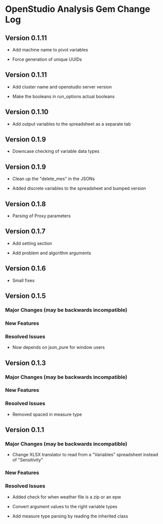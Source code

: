 OpenStudio Analysis Gem Change Log
==================================

Version 0.1.11
-------------

* Add machine name to pivot variables

* Force generation of unique UUIDs

Version 0.1.11
-------------

* Add cluster name and openstudio server version

* Make the booleans in run_options actual booleans


Version 0.1.10
-------------

* Add output variables to the spreadsheet as a separate tab

Version 0.1.9
-------------

* Downcase checking of variable data types

Version 0.1.9
-------------

* Clean up the "delete_mes" in the JSONs

* Added discrete variables to the spreadsheet and bumped version

Version 0.1.8
-------------

* Parsing of Proxy parameters

Version 0.1.7
-------------

* Add setting section

* Add problem and algorithm arguments

Version 0.1.6
-------------
                 
* Small fixes
                
Version 0.1.5
-------------

### Major Changes (may be backwards incompatible)

### New Features

### Resolved Issues

* Now depends on json_pure for window users

Version 0.1.3
-------------

### Major Changes (may be backwards incompatible)

### New Features

### Resolved Issues

* Removed spaced in measure type

Version 0.1.1
-------------

### Major Changes (may be backwards incompatible)

* Change XLSX translator to read from a "Variables" spreadsheet instead of "Sensitivity"

### New Features

### Resolved Issues

* Added check for when weather file is a zip or an epw

* Convert argument values to the right variable types

* Add measure type parsing by reading the inherited class



